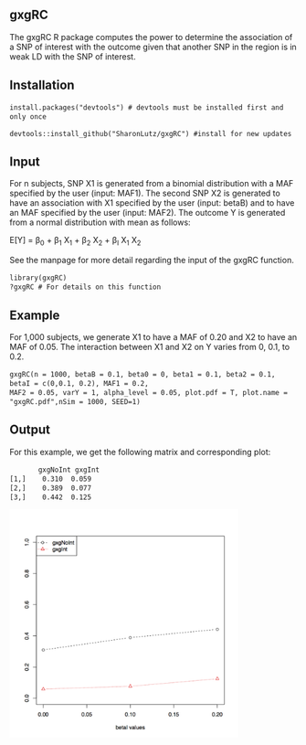 ## gxgRC
The gxgRC R package computes the power to determine the association of a SNP of interest with the outcome given that another SNP in the region is in weak LD with the SNP of interest.

## Installation
```
install.packages("devtools") # devtools must be installed first and only once
```

```
devtools::install_github("SharonLutz/gxgRC") #install for new updates
```

## Input
For n subjects, SNP X1 is generated from a binomial distribution with a MAF specified by the user (input: MAF1). The second SNP X2 is generated to have an association with X1 specified by the user (input: betaB) and to have an MAF specified by the user (input: MAF2). The outcome Y is generated from a normal distribution with mean as follows:

E\[Y\] = &beta;<sub>0</sub> + &beta;<sub>1</sub> X<sub>1</sub> + &beta;<sub>2</sub> X<sub>2</sub> + &beta;<sub>I</sub> X<sub>1</sub> X<sub>2</sub>   

See the manpage for more detail regarding the input of the gxgRC function.

```
library(gxgRC)
?gxgRC # For details on this function
```

## Example
For 1,000 subjects, we generate X1 to have a MAF of 0.20 and X2 to have an MAF of 0.05. The interaction between X1 and X2 on Y varies from 0, 0.1, to 0.2.

```
gxgRC(n = 1000, betaB = 0.1, beta0 = 0, beta1 = 0.1, beta2 = 0.1, betaI = c(0,0.1, 0.2), MAF1 = 0.2, 
MAF2 = 0.05, varY = 1, alpha_level = 0.05, plot.pdf = T, plot.name = "gxgRC.pdf",nSim = 1000, SEED=1)
```

## Output
For this example, we get the following matrix and corresponding plot:

```
       gxgNoInt gxgInt
[1,]    0.310  0.059
[2,]    0.389  0.077
[3,]    0.442  0.125
```
<img src="https://github.com/SharonLutz/gxgRC/blob/master/gxgRC.png" width="400">
